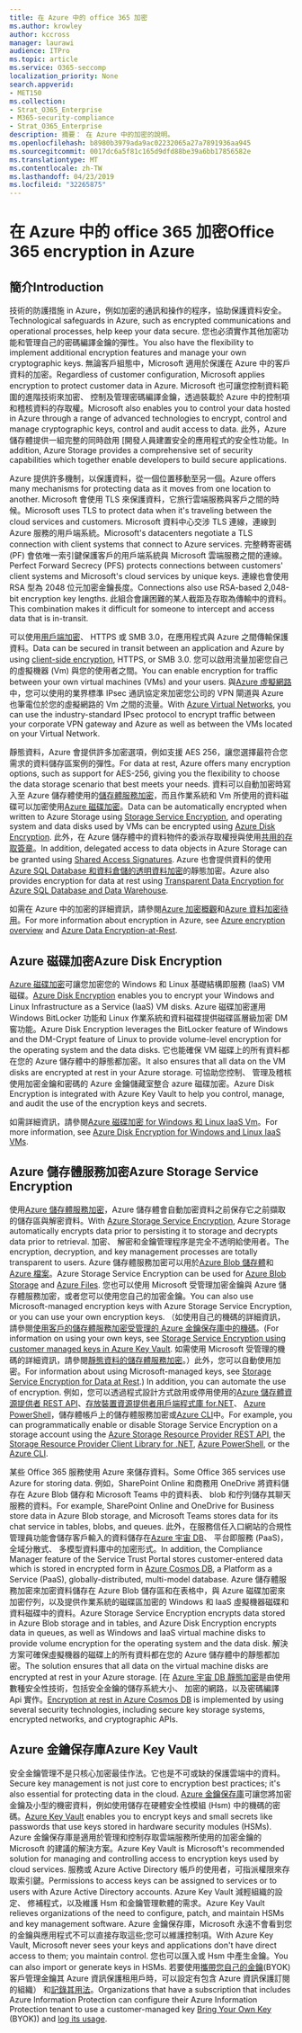 ```yaml
---
title: 在 Azure 中的 office 365 加密
ms.author: krowley
author: kccross
manager: laurawi
audience: ITPro
ms.topic: article
ms.service: O365-seccomp
localization_priority: None
search.appverid:
- MET150
ms.collection:
- Strat_O365_Enterprise
- M365-security-compliance
- Strat_O365_Enterprise
description: 摘要： 在 Azure 中的加密的說明。
ms.openlocfilehash: b8980b3979ada9ac02232065a27a7891936aa945
ms.sourcegitcommit: 0017dc6a5f81c165d9dfd88be39a6bb17856582e
ms.translationtype: MT
ms.contentlocale: zh-TW
ms.lasthandoff: 04/23/2019
ms.locfileid: "32265875"
---
```

# <a name="office-365-encryption-in-azure"></a><span data-ttu-id="7b2e7-103">在 Azure 中的 office 365 加密</span><span class="sxs-lookup"><span data-stu-id="7b2e7-103">Office 365 encryption in Azure</span></span>

## <a name="introduction"></a><span data-ttu-id="7b2e7-104">簡介</span><span class="sxs-lookup"><span data-stu-id="7b2e7-104">Introduction</span></span>

<span data-ttu-id="7b2e7-105">技術的防護措施 in Azure，例如加密的通訊和操作的程序，協助保護資料安全。</span><span class="sxs-lookup"><span data-stu-id="7b2e7-105">Technological safeguards in Azure, such as encrypted communications and operational processes, help keep your data secure.</span></span> <span data-ttu-id="7b2e7-106">您也必須實作其他加密功能和管理自己的密碼編譯金鑰的彈性。</span><span class="sxs-lookup"><span data-stu-id="7b2e7-106">You also have the flexibility to implement additional encryption features and manage your own cryptographic keys.</span></span> <span data-ttu-id="7b2e7-107">無論客戶組態中，Microsoft 適用於保護在 Azure 中的客戶資料的加密。</span><span class="sxs-lookup"><span data-stu-id="7b2e7-107">Regardless of customer configuration, Microsoft applies encryption to protect customer data in Azure.</span></span> <span data-ttu-id="7b2e7-108">Microsoft 也可讓您控制資料範圍的進階技術來加密、 控制及管理密碼編譯金鑰，透過裝載於 Azure 中的控制項和稽核資料的存取權。</span><span class="sxs-lookup"><span data-stu-id="7b2e7-108">Microsoft also enables you to control your data hosted in Azure through a range of advanced technologies to encrypt, control and manage cryptographic keys, control and audit access to data.</span></span> <span data-ttu-id="7b2e7-109">此外，Azure 儲存體提供一組完整的同時啟用 [開發人員建置安全的應用程式的安全性功能。</span><span class="sxs-lookup"><span data-stu-id="7b2e7-109">In addition, Azure Storage provides a comprehensive set of security capabilities which together enable developers to build secure applications.</span></span>

<span data-ttu-id="7b2e7-110">Azure 提供許多機制，以保護資料，從一個位置移動至另一個。</span><span class="sxs-lookup"><span data-stu-id="7b2e7-110">Azure offers many mechanisms for protecting data as it moves from one location to another.</span></span> <span data-ttu-id="7b2e7-111">Microsoft 會使用 TLS 來保護資料，它旅行雲端服務與客戶之間的時候。</span><span class="sxs-lookup"><span data-stu-id="7b2e7-111">Microsoft uses TLS to protect data when it's traveling between the cloud services and customers.</span></span> <span data-ttu-id="7b2e7-112">Microsoft 資料中心交涉 TLS 連線，連線到 Azure 服務的用戶端系統。</span><span class="sxs-lookup"><span data-stu-id="7b2e7-112">Microsoft's datacenters negotiate a TLS connection with client systems that connect to Azure services.</span></span> <span data-ttu-id="7b2e7-113">完整轉寄密碼 (PF) 會依唯一索引鍵保護客戶的用戶端系統與 Microsoft 雲端服務之間的連線。</span><span class="sxs-lookup"><span data-stu-id="7b2e7-113">Perfect Forward Secrecy (PFS) protects connections between customers' client systems and Microsoft's cloud services by unique keys.</span></span> <span data-ttu-id="7b2e7-114">連線也會使用 RSA 型為 2048 位元加密金鑰長度。</span><span class="sxs-lookup"><span data-stu-id="7b2e7-114">Connections also use RSA-based 2,048-bit encryption key lengths.</span></span> <span data-ttu-id="7b2e7-115">此組合會讓困難的某人截距及存取為傳輸中的資料。</span><span class="sxs-lookup"><span data-stu-id="7b2e7-115">This combination makes it difficult for someone to intercept and access data that is in-transit.</span></span>

<span data-ttu-id="7b2e7-116">可以使用[用戶端加密](https://docs.microsoft.com/azure/storage/storage-client-side-encryption)、 HTTPS 或 SMB 3.0，在應用程式與 Azure 之間傳輸保護資料。</span><span class="sxs-lookup"><span data-stu-id="7b2e7-116">Data can be secured in transit between an application and Azure by using [client-side encryption](https://docs.microsoft.com/azure/storage/storage-client-side-encryption), HTTPS, or SMB 3.0.</span></span> <span data-ttu-id="7b2e7-117">您可以啟用流量加密您自己的虛擬機器 (Vm) 與您的使用者之間。</span><span class="sxs-lookup"><span data-stu-id="7b2e7-117">You can enable encryption for traffic between your own virtual machines (VMs) and your users.</span></span> <span data-ttu-id="7b2e7-118">與[Azure 虛擬網路](https://azure.microsoft.com/services/virtual-network/)中，您可以使用的業界標準 IPsec 通訊協定來加密您公司的 VPN 閘道與 Azure 也筆電位於您的虛擬網路的 Vm 之間的流量。</span><span class="sxs-lookup"><span data-stu-id="7b2e7-118">With [Azure Virtual Networks](https://azure.microsoft.com/services/virtual-network/), you can use the industry-standard IPsec protocol to encrypt traffic between your corporate VPN gateway and Azure as well as between the VMs located on your Virtual Network.</span></span>

<span data-ttu-id="7b2e7-119">靜態資料，Azure 會提供許多加密選項，例如支援 AES 256，讓您選擇最符合您需求的資料儲存區案例的彈性。</span><span class="sxs-lookup"><span data-stu-id="7b2e7-119">For data at rest, Azure offers many encryption options, such as support for AES-256, giving you the flexibility to choose the data storage scenario that best meets your needs.</span></span> <span data-ttu-id="7b2e7-120">資料可以自動加密時寫入至 Azure 儲存體使用的[儲存體服務加密](https://docs.microsoft.com/azure/storage/storage-service-encryption)，而且作業系統和 Vm 所使用的資料磁碟可以加密使用[Azure 磁碟加密](https://docs.microsoft.com/azure/security/azure-security-disk-encryption)。</span><span class="sxs-lookup"><span data-stu-id="7b2e7-120">Data can be automatically encrypted when written to Azure Storage using [Storage Service Encryption](https://docs.microsoft.com/azure/storage/storage-service-encryption), and operating system and data disks used by VMs can be encrypted using [Azure Disk Encryption](https://docs.microsoft.com/azure/security/azure-security-disk-encryption).</span></span> <span data-ttu-id="7b2e7-121">此外，在 Azure 儲存體中的資料物件的委派存取權授與使用[共用的存取簽章](https://docs.microsoft.com/azure/storage/storage-dotnet-shared-access-signature-part-1)。</span><span class="sxs-lookup"><span data-stu-id="7b2e7-121">In addition, delegated access to data objects in Azure Storage can be granted using [Shared Access Signatures](https://docs.microsoft.com/azure/storage/storage-dotnet-shared-access-signature-part-1).</span></span> <span data-ttu-id="7b2e7-122">Azure 也會提供資料的使用[Azure SQL Database 和資料倉儲的透明資料加密](https://docs.microsoft.com/sql/relational-databases/security/encryption/transparent-data-encryption-azure-sql)的靜態加密。</span><span class="sxs-lookup"><span data-stu-id="7b2e7-122">Azure also provides encryption for data at rest using [Transparent Data Encryption for Azure SQL Database and Data Warehouse](https://docs.microsoft.com/sql/relational-databases/security/encryption/transparent-data-encryption-azure-sql).</span></span>

<span data-ttu-id="7b2e7-123">如需在 Azure 中的加密的詳細資訊，請參閱[Azure 加密概觀](https://docs.microsoft.com/azure/security/security-azure-encryption-overview)和[Azure 資料加密待用](https://docs.microsoft.com/azure/security/azure-security-encryption-atrest)。</span><span class="sxs-lookup"><span data-stu-id="7b2e7-123">For more information about encryption in Azure, see [Azure encryption overview](https://docs.microsoft.com/azure/security/security-azure-encryption-overview) and [Azure Data Encryption-at-Rest](https://docs.microsoft.com/azure/security/azure-security-encryption-atrest).</span></span>

## <a name="azure-disk-encryption"></a><span data-ttu-id="7b2e7-124">Azure 磁碟加密</span><span class="sxs-lookup"><span data-stu-id="7b2e7-124">Azure Disk Encryption</span></span>

<span data-ttu-id="7b2e7-125">[Azure 磁碟加密](https://docs.microsoft.com/azure/security/azure-security-disk-encryption)可讓您加密您的 Windows 和 Linux 基礎結構即服務 (IaaS) VM 磁碟。</span><span class="sxs-lookup"><span data-stu-id="7b2e7-125">[Azure Disk Encryption](https://docs.microsoft.com/azure/security/azure-security-disk-encryption) enables you to encrypt your Windows and Linux Infrastructure as a Service (IaaS) VM disks.</span></span> <span data-ttu-id="7b2e7-126">Azure 磁碟加密運用 Windows BitLocker 功能和 Linux 作業系統和資料磁碟提供磁碟區層級加密 DM 窖功能。</span><span class="sxs-lookup"><span data-stu-id="7b2e7-126">Azure Disk Encryption leverages the BitLocker feature of Windows and the DM-Crypt feature of Linux to provide volume-level encryption for the operating system and the data disks.</span></span> <span data-ttu-id="7b2e7-127">它也能確保 VM 磁碟上的所有資料都在您的 Azure 儲存體中的靜態都加密。</span><span class="sxs-lookup"><span data-stu-id="7b2e7-127">It also ensures that all data on the VM disks are encrypted at rest in your Azure storage.</span></span> <span data-ttu-id="7b2e7-128">可協助您控制、 管理及稽核使用加密金鑰和密碼的 Azure 金鑰儲藏室整合 azure 磁碟加密。</span><span class="sxs-lookup"><span data-stu-id="7b2e7-128">Azure Disk Encryption is integrated with Azure Key Vault to help you control, manage, and audit the use of the encryption keys and secrets.</span></span>

<span data-ttu-id="7b2e7-129">如需詳細資訊，請參閱[Azure 磁碟加密 for Windows 和 Linux IaaS Vm](https://docs.microsoft.com/azure/security/azure-security-disk-encryption)。</span><span class="sxs-lookup"><span data-stu-id="7b2e7-129">For more information, see [Azure Disk Encryption for Windows and Linux IaaS VMs](https://docs.microsoft.com/azure/security/azure-security-disk-encryption).</span></span>

## <a name="azure-storage-service-encryption"></a><span data-ttu-id="7b2e7-130">Azure 儲存體服務加密</span><span class="sxs-lookup"><span data-stu-id="7b2e7-130">Azure Storage Service Encryption</span></span>

<span data-ttu-id="7b2e7-131">使用[Azure 儲存體服務加密](https://docs.microsoft.com/azure/storage/storage-service-encryption)，Azure 儲存體會自動加密資料之前保存它之前擷取的儲存區與解密資料。</span><span class="sxs-lookup"><span data-stu-id="7b2e7-131">With [Azure Storage Service Encryption](https://docs.microsoft.com/azure/storage/storage-service-encryption), Azure Storage automatically encrypts data prior to persisting it to storage and decrypts data prior to retrieval.</span></span> <span data-ttu-id="7b2e7-132">加密、 解密和金鑰管理程序是完全不透明給使用者。</span><span class="sxs-lookup"><span data-stu-id="7b2e7-132">The encryption, decryption, and key management processes are totally transparent to users.</span></span> <span data-ttu-id="7b2e7-133">Azure 儲存體服務加密可以用於[Azure Blob 儲存體](https://azure.microsoft.com/services/storage/blobs/)和[Azure 檔案](https://azure.microsoft.com/services/storage/files/)。</span><span class="sxs-lookup"><span data-stu-id="7b2e7-133">Azure Storage Service Encryption can be used for [Azure Blob Storage](https://azure.microsoft.com/services/storage/blobs/) and [Azure Files](https://azure.microsoft.com/services/storage/files/).</span></span> <span data-ttu-id="7b2e7-134">您也可以使用 Microsoft 受管理加密金鑰與 Azure 儲存體服務加密，或者您可以使用您自己的加密金鑰。</span><span class="sxs-lookup"><span data-stu-id="7b2e7-134">You can also use Microsoft-managed encryption keys with Azure Storage Service Encryption, or you can use your own encryption keys.</span></span> <span data-ttu-id="7b2e7-135">（如使用自己的機碼的詳細資訊，請參閱[使用客戶的儲存體服務加密受管理的 Azure 金鑰保存庫中的機碼](https://docs.microsoft.com/azure/storage/common/storage-service-encryption-customer-managed-keys)。</span><span class="sxs-lookup"><span data-stu-id="7b2e7-135">(For information on using your own keys, see [Storage Service Encryption using customer managed keys in Azure Key Vault](https://docs.microsoft.com/azure/storage/common/storage-service-encryption-customer-managed-keys).</span></span> <span data-ttu-id="7b2e7-136">如需使用 Microsoft 受管理的機碼的詳細資訊，請參閱[靜態資料的儲存體服務加密](https://docs.microsoft.com/azure/storage/storage-service-encryption)。）此外，您可以自動使用加密。</span><span class="sxs-lookup"><span data-stu-id="7b2e7-136">For information about using Microsoft-managed keys, see [Storage Service Encryption for Data at Rest](https://docs.microsoft.com/azure/storage/storage-service-encryption).) In addition, you can automate the use of encryption.</span></span> <span data-ttu-id="7b2e7-137">例如，您可以透過程式設計方式啟用或停用使用的[Azure 儲存體資源提供者 REST API](https://msdn.microsoft.com/library/azure/mt163683.aspx)、[存放裝置資源提供者用戶端程式庫 for.NET](https://msdn.microsoft.com/library/azure/mt131037.aspx)、 [Azure PowerShell](https://docs.microsoft.com/powershell/azureps-cmdlets-docs)，儲存體帳戶上的儲存體服務加密或[Azure CLI](https://docs.microsoft.com/azure/storage/storage-azure-cli)中。</span><span class="sxs-lookup"><span data-stu-id="7b2e7-137">For example, you can programmatically enable or disable Storage Service Encryption on a storage account using the [Azure Storage Resource Provider REST API](https://msdn.microsoft.com/library/azure/mt163683.aspx), the [Storage Resource Provider Client Library for .NET](https://msdn.microsoft.com/library/azure/mt131037.aspx), [Azure PowerShell](https://docs.microsoft.com/powershell/azureps-cmdlets-docs), or the [Azure CLI](https://docs.microsoft.com/azure/storage/storage-azure-cli).</span></span>

<span data-ttu-id="7b2e7-138">某些 Office 365 服務使用 Azure 來儲存資料。</span><span class="sxs-lookup"><span data-stu-id="7b2e7-138">Some Office 365 services use Azure for storing data.</span></span> <span data-ttu-id="7b2e7-139">例如，SharePoint Online 和商務用 OneDrive 將資料儲存在 Azure Blob 儲存和 Microsoft Teams 中的資料表、 blob 和佇列儲存其聊天服務的資料。</span><span class="sxs-lookup"><span data-stu-id="7b2e7-139">For example, SharePoint Online and OneDrive for Business store data in Azure Blob storage, and Microsoft Teams stores data for its chat service in tables, blobs, and queues.</span></span> <span data-ttu-id="7b2e7-140">此外，在服務信任入口網站的合規性管理員功能會儲存客戶輸入的資料儲存在[Azure 宇宙 DB](https://docs.microsoft.com/azure/cosmos-db/database-encryption-at-rest)、 平台即服務 (PaaS)，全域分散式、 多模型資料庫中的加密形式。</span><span class="sxs-lookup"><span data-stu-id="7b2e7-140">In addition, the Compliance Manager feature of the Service Trust Portal stores customer-entered data which is stored in encrypted form in [Azure Cosmos DB](https://docs.microsoft.com/azure/cosmos-db/database-encryption-at-rest), a Platform as a Service (PaaS), globally-distributed, multi-model database.</span></span> <span data-ttu-id="7b2e7-141">Azure 儲存體服務加密來加密資料儲存在 Azure Blob 儲存區和在表格中，與 Azure 磁碟加密來加密佇列，以及提供作業系統的磁碟區加密的 Windows 和 IaaS 虛擬機器磁碟和資料磁碟中的資料。</span><span class="sxs-lookup"><span data-stu-id="7b2e7-141">Azure Storage Service Encryption encrypts data stored in Azure Blob storage and in tables, and Azure Disk Encryption encrypts data in queues, as well as Windows and IaaS virtual machine disks to provide volume encryption for the operating system and the data disk.</span></span> <span data-ttu-id="7b2e7-142">解決方案可確保虛擬機器的磁碟上的所有資料都在您的 Azure 儲存體中的靜態都加密。</span><span class="sxs-lookup"><span data-stu-id="7b2e7-142">The solution ensures that all data on the virtual machine disks are encrypted at rest in your Azure storage.</span></span> <span data-ttu-id="7b2e7-143">[在 [Azure 宇宙 DB 靜態加密](https://docs.microsoft.com/azure/cosmos-db/database-encryption-at-rest)是由使用數種安全性技術，包括安全金鑰的儲存系統大小、 加密的網路，以及密碼編譯 Api 實作。</span><span class="sxs-lookup"><span data-stu-id="7b2e7-143">[Encryption at rest in Azure Cosmos DB](https://docs.microsoft.com/azure/cosmos-db/database-encryption-at-rest) is implemented by using several security technologies, including secure key storage systems, encrypted networks, and cryptographic APIs.</span></span>

## <a name="azure-key-vault"></a><span data-ttu-id="7b2e7-144">Azure 金鑰保存庫</span><span class="sxs-lookup"><span data-stu-id="7b2e7-144">Azure Key Vault</span></span>

<span data-ttu-id="7b2e7-145">安全金鑰管理不是只核心加密最佳作法。它也是不可或缺的保護雲端中的資料。</span><span class="sxs-lookup"><span data-stu-id="7b2e7-145">Secure key management is not just core to encryption best practices; it's also essential for protecting data in the cloud.</span></span> <span data-ttu-id="7b2e7-146">[Azure 金鑰保存庫](https://docs.microsoft.com/azure/key-vault/key-vault-whatis)可讓您將加密金鑰及小型的機密資料，例如使用儲存在硬體安全性模組 (Hsm) 中的機碼的密碼。</span><span class="sxs-lookup"><span data-stu-id="7b2e7-146">[Azure Key Vault](https://docs.microsoft.com/azure/key-vault/key-vault-whatis) enables you to encrypt keys and small secrets like passwords that use keys stored in hardware security modules (HSMs).</span></span> <span data-ttu-id="7b2e7-147">Azure 金鑰保存庫是適用於管理和控制存取雲端服務所使用的加密金鑰的 Microsoft 的建議的解決方案。</span><span class="sxs-lookup"><span data-stu-id="7b2e7-147">Azure Key Vault is Microsoft's recommended solution for managing and controlling access to encryption keys used by cloud services.</span></span> <span data-ttu-id="7b2e7-148">服務或 Azure Active Directory 帳戶的使用者，可指派權限來存取索引鍵。</span><span class="sxs-lookup"><span data-stu-id="7b2e7-148">Permissions to access keys can be assigned to services or to users with Azure Active Directory accounts.</span></span> <span data-ttu-id="7b2e7-149">Azure Key Vault 減輕組織的設定、 修補程式，以及維護 Hsm 和金鑰管理軟體的需求。</span><span class="sxs-lookup"><span data-stu-id="7b2e7-149">Azure Key Vault relieves organizations of the need to configure, patch, and maintain HSMs and key management software.</span></span> <span data-ttu-id="7b2e7-150">Azure 金鑰保存庫，Microsoft 永遠不會看到您的金鑰與應用程式不可以直接存取這些;您可以維護控制項。</span><span class="sxs-lookup"><span data-stu-id="7b2e7-150">With Azure Key Vault, Microsoft never sees your keys and applications don't have direct access to them; you maintain control.</span></span> <span data-ttu-id="7b2e7-151">您也可以匯入或 Hsm 中產生金鑰。</span><span class="sxs-lookup"><span data-stu-id="7b2e7-151">You can also import or generate keys in HSMs.</span></span> <span data-ttu-id="7b2e7-152">若要使用[攜帶您自己的金鑰](https://docs.microsoft.com/information-protection/plan-design/byok-price-restrictions)(BYOK) 客戶管理金鑰其 Azure 資訊保護租用戶時，可以設定有包含 Azure 資訊保護訂閱的組織） 和[記錄其用法](https://docs.microsoft.com/information-protection/deploy-use/log-analyze-usage)。</span><span class="sxs-lookup"><span data-stu-id="7b2e7-152">Organizations that have a subscription that includes Azure Information Protection can configure their Azure Information Protection tenant to use a customer-managed key [Bring Your Own Key](https://docs.microsoft.com/information-protection/plan-design/byok-price-restrictions) (BYOK)) and [log its usage](https://docs.microsoft.com/information-protection/deploy-use/log-analyze-usage).</span></span>
